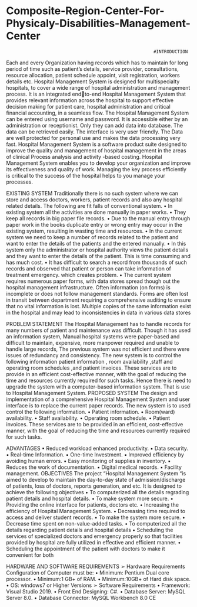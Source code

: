 # Composite-Region-Center-For-Physicaly-Disabilities-Management-Center

                                                            #INTRODUCTION
Each and every Organization having records which has to maintain for long period 
of time such as patient’s details, service provider, consultations, resource allocation, 
patient schedule appoint, visit registration, workers details etc.
Hospital Management System is designed for multispecialty hospitals, to cover a 
wide range of hospital administration and management process. It is an integrated endto-end Hospital Management System that provides relevant information across the 
hospital to support effective decision making for patient care, hospital administration and 
critical financial accounting, in a seamless flow. The Hospital Management System can be 
entered using username and password. It is accessible either by an administration or 
receptionist. Only they can add data into database. The data can be retrieved easily. The 
interface is very user friendly. The Data are well protected for personal use and makes 
the data processing very fast.
Hospital Management System is a software product suite designed to improve the 
quality and management of hospital management in the areas of clinical Process analysis 
and activity -based costing. Hospital Management System enables you to develop your 
organization and improve its effectiveness and quality of work. Managing the key process 
efficiently is critical to the success of the hospital helps to you manage your processes.

EXISTING SYSTEM
Traditionally there is no such system where we can store and access doctors,
workers, patient records and also any hospital related details. The following are fit falls 
of conventional system.
• In existing system all the activities are done manually in paper works.
• They keep all records in big paper file records.
• Due to the manual entry through paper work in the books duplicate entry or 
wrong entry may occur in the existing system, resulting in wasting time and 
resources.
• In the current system we need to keep a number of records related to the patient 
and want to enter the details of the patients and the entered manually.
• In this system only the administrator or hospital authority views the patient 
details and they want to enter the details of the patient. This is time consuming 
and has much cost. 
• It has difficult to search a record from thousands of such records and observed 
that patient or person can take information of treatment emergency. which 
creates problem.
• The current system requires numerous paper forms, with data stores spread 
though out the hospital management infrastructure. Often information (on forms) 
is incomplete or does not follow management standards. Forms are often lost in 
transit between department requiring a comprehensive auditing to ensure that no 
vital information is lost. Multiple copies of the same information exist in the 
hospital and may lead to inconsistencies in data in various data stores

PROBLEM STATEMENT
The Hospital Management has to handle records for many numbers of patient and 
maintenance was difficult. Though it has used an information system, Manual hospital 
systems were paper-based and difficult to maintain, expensive, more manpower required 
and unable to handle large records, The previous system was not efficient and there were 
issues of redundancy and consistency. The new system is to control the following 
information patient information , room availability ,staff and operating room schedules 
,and patient invoices. These services are to provide in an efficient cost-effective manner, 
with the goal of reducing the time and resources currently required for such tasks. Hence 
there is need to upgrade the system with a computer-based information system. That is 
use to Hospital Management System.
PROPOSED SYSTEM
The design and implementation of a comprehensive Hospital Management System 
and user interface is to replace the current paper records. The new system is to used 
control the following information.
• Patient information.
• Room(ward) availability.
• Staff availability.
• Operating room schedule.
• Patient invoices. 
These services are to be provided in an efficient, cost-effective manner, with the 
goal of reducing the time and resources currently required for such tasks.

ADVANTAGES
▪ Reduced workload enhanced productivity.
▪ Data security.
▪ Real-time Information.
▪ One-time Investment.
▪ Improved efficiency by avoiding human errors.
▪ Easy monitoring of supplies in inventory.
▪ Reduces the work of documentation.
▪ Digital medical records.
▪ Facility management.
OBJECTIVES
The project “Hospital Management System “is aimed to develop to maintain the 
day-to-day state of admission/discharge of patients, loss of doctors, reports generation, 
and etc. It is designed to achieve the following objectives
• To computerized all the details regrading patient details and hospital details.
• To make system more secure.
• Providing the online interface for patients, doctors etc.
• Increasing the efficiency of Hospital Management System.
• Decreasing time required to access and deliver student records.
• To make the system more secure.
• Decrease time spent on non-value-added tasks.
• To computerized all the details regarding patient details and hospital details
• Scheduling the services of specialized doctors and emergency properly so that 
facilities provided by hospital are fully utilized in effective and efficient manner.
• Scheduling the appointment of the patient with doctors to make it convenient for 
both

HARDWARE AND SOFTWARE REQUIREMENTS
➢ Hardware Requirements
 Configuration of Computer must be:
• Minimum: Pentium Dual core processor.
• Minimum:1 GB+ of RAM.
• Minimum:10GB+ of Hard disk space.
• OS: windows7 or Higher Versions
➢ Software Requirements
• Framework: Visual Studio 2019.
• Front End Designing: C#.
• Database Server: MySQL Server 8.0.
• Database Connector: MySQL Workbench 8.0 CE
